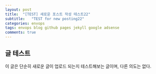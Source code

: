 ```yaml
---
layout: post
title:  "[TEST] 새로운 포스트 작성 테스트22"
subtitle:   "TEST for new posting22"
categories: envops
tags: envops blog github pages jekyll google adsense 
comments: true
---
```



## 글 테스트
이 글은 단순히 새로운 글이 업로드 되는지 테스트해보는 글이며, 다른 의도는 없다.

